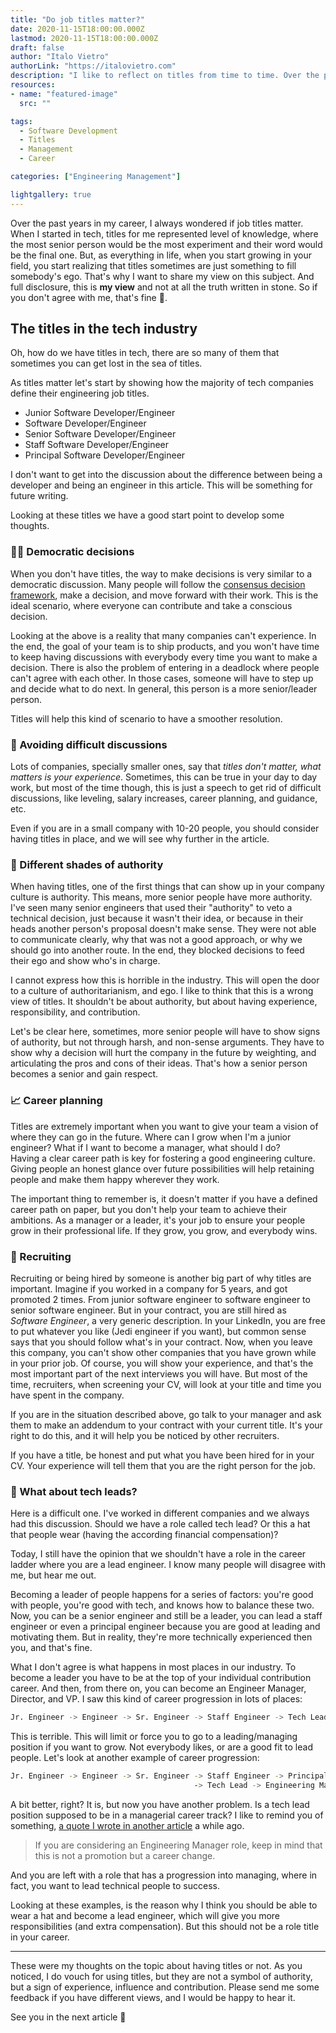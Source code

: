 ```yaml
---
title: "Do job titles matter?"
date: 2020-11-15T18:00:00.000Z
lastmod: 2020-11-15T18:00:00.000Z
draft: false
author: "Italo Vietro"
authorLink: "https://italovietro.com"
description: "I like to reflect on titles from time to time. Over the past years in my career, I always wondered if job titles matter. That's why I want to share my view on this subject."
resources:
- name: "featured-image"
  src: ""

tags:
  - Software Development
  - Titles
  - Management
  - Career

categories: ["Engineering Management"]

lightgallery: true
---
```


Over the past years in my career, I always wondered if job titles matter. When I started in tech, titles for me represented level of knowledge, where the most senior person would be the most experiment and their word would be the final one. But, as everything in life, when you start growing in your field, you start realizing that titles sometimes are just something to fill somebody's ego.
That's why I want to share my view on this subject. And full disclosure, this is **my view** and not at all the truth written in stone. So if you don't agree with me, that's fine 🙂.

## The titles in the tech industry

Oh, how do we have titles in tech, there are so many of them that sometimes you can get lost in the sea of titles.

As titles matter let's start by showing how the majority of tech companies define their engineering job titles.

* Junior Software Developer/Engineer
* Software Developer/Engineer
* Senior Software Developer/Engineer
* Staff Software Developer/Engineer
* Principal Software Developer/Engineer

I don't want to get into the discussion about the difference between being a developer and being an engineer in this article. This will be something for future writing.

Looking at these titles we have a good start point to develop some thoughts.

### 👨‍⚖️ Democratic decisions

When you don't have titles, the way to make decisions is very similar to a democratic discussion. Many people will follow the [consensus decision framework](https://en.wikipedia.org/wiki/Consensus_decision-making), make a decision, and move forward with their work. This is the ideal scenario, where everyone can contribute and take a conscious decision.

Looking at the above is a reality that many companies can't experience. In the end, the goal of your team is to ship products, and you won't have time to keep having discussions with everybody every time you want to make a decision.  There is also the problem of entering in a deadlock where people can't agree with each other. In those cases, someone will have to step up and decide what to do next. In general, this person is a more senior/leader person.

Titles will help this kind of scenario to have a smoother resolution.

### 🧩 Avoiding difficult discussions

Lots of companies, specially smaller ones, say that *titles don't matter, what matters is your experience*. Sometimes, this can be true in your day to day work, but most of the time though, this is just a speech to get rid of difficult discussions, like leveling, salary increases, career planning, and guidance, etc.

Even if you are in a small company with 10-20 people, you should consider having titles in place, and we will see why further in the article.

### 👮 Different shades of authority

When having titles, one of the first things that can show up in your company culture is authority. This means, more senior people have more authority. I've seen many senior engineers that used their "authority" to veto a technical decision, just because it wasn't their idea, or because in their heads another person's proposal doesn't make sense. They were not able to communicate clearly, why that was not a good approach, or why we should go into another route. In the end, they blocked decisions to feed their ego and show who's in charge.

I cannot express how this is horrible in the industry. This will open the door to a culture of authoritarianism, and ego. I like to think that this is a wrong view of titles. It shouldn't be about authority, but about having experience, responsibility, and contribution.

Let's be clear here, sometimes, more senior people will have to show signs of authority, but not through harsh, and non-sense arguments. They have to show why a decision will hurt the company in the future by weighting, and articulating the pros and cons of their ideas. That's how a senior person becomes a senior and gain respect.

### 📈 Career planning

Titles are extremely important when you want to give your team a vision of where they can go in the future. Where can I grow when I'm a junior engineer? What if I want to become a manager, what should I do?  
Having a clear career path is key for fostering a good engineering culture. Giving people an honest glance over future possibilities will help retaining people and make them happy wherever they work.

The important thing to remember is, it doesn't matter if you have a defined career path on paper, but you don't help your team to achieve their ambitions. As a manager or a leader, it's your job to ensure your people grow in their professional life. If they grow, you grow, and everybody wins.

### 💼 Recruiting

Recruiting or being hired by someone is another big part of why titles are important. Imagine if you worked in a company for 5 years, and got promoted 2 times. From junior software engineer to software engineer to senior software engineer. But in your contract, you are still hired as *Software Engineer*, a very generic description. In your LinkedIn, you are free to put whatever you like (Jedi engineer if you want), but common sense says that you should follow what's in your contract.
Now, when you leave this company, you can't show other companies that you have grown while in your prior job. Of course, you will show your experience, and that's the most important part of the next interviews you will have. But most of the time, recruiters, when screening your CV, will look at your title and time you have spent in the company.

If you are in the situation described above, go talk to your manager and ask them to make an addendum to your contract with your current title. It's your right to do this, and it will help you be noticed by other recruiters.

If you have a title, be honest and put what you have been hired for in your CV. Your experience will tell them that you are the right person for the job.

### 🥇 What about tech leads?

Here is a difficult one. I've worked in different companies and we always had this discussion. Should we have a role called tech lead? Or this a hat that people wear (having the according financial compensation)?

Today, I still have the opinion that we shouldn't have a role in the career ladder where you are a lead engineer. I know many people will disagree with me, but hear me out.

Becoming a leader of people happens for a series of factors: you're good with people, you're good with tech, and knows how to balance these two. Now, you can be a senior engineer and still be a leader, you can lead a staff engineer or even a principal engineer because you are good at leading and motivating them. But in reality, they're more technically experienced then you, and that's fine.

What I don't agree is what happens in most places in our industry. To become a leader you have to be at the top of your individual contribution career. And then, from there on, you can become an Engineer Manager, Director, and VP. I saw this kind of career progression in lots of places:

```sh
Jr. Engineer -> Engineer -> Sr. Engineer -> Staff Engineer -> Tech Lead -> Engineering Manager
```

This is terrible. This will limit or force you to go to a leading/managing position if you want to grow. Not everybody likes, or are a good fit to lead people.
Let's look at another example of career progression:

```sh
Jr. Engineer -> Engineer -> Sr. Engineer -> Staff Engineer -> Principal Engineer
                                         -> Tech Lead -> Engineering Manager -> Director of Engineering
```

A bit better, right? It is, but now you have another problem. Is a tech lead position supposed to be in a managerial career track?
I like to remind you of something, [a quote I wrote in another article](/5-ways-to-keep-coding-being-an-engineering-manager) a while ago.

> If you are considering an Engineering Manager role, keep in mind that this is not a promotion but a career change.

And you are left with a role that has a progression into managing, where in fact, you want to lead technical people to success.

Looking at these examples, is the reason why I think you should be able to wear a hat and become a lead engineer, which will give you more responsibilities (and extra compensation). But this should not be a role title in your career.

---

These were my thoughts on the topic about having titles or not. As you noticed, I do vouch for using titles, but they are not a symbol of authority, but a sign of experience, influence and contribution. Please send me some feedback if you have different views, and I would be happy to hear it.

See you in the next article 👋
